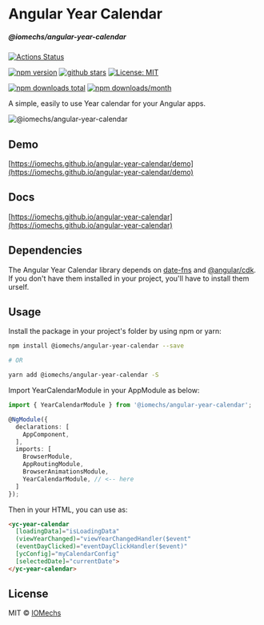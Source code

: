 # Angular Year Calendar
##### @iomechs/angular-year-calendar

[![Actions Status](https://github.com/iomechs/angular-year-calendar/workflows/CI/badge.svg)](https://github.com/iomechs/angular-year-calendar/actions)


<a href="https://www.npmjs.com/package/@iomechs/angular-year-calendar"><img src="https://img.shields.io/npm/v/@iomechs/angular-year-calendar.svg" alt="npm version" ></a>
<a href="https://www.npmjs.com/package/@iomechs/angular-year-calendar"><img src="https://img.shields.io/github/stars/IOMechs/angular-year-calendar.svg?style=social&label=Star&style=flat-square" alt="github stars" ></a>
[![License: MIT](https://img.shields.io/badge/License-MIT-yellow.svg)](https://opensource.org/licenses/MIT)

<a href="https://www.npmjs.com/package/@iomechs/angular-year-calendar"><img src="https://img.shields.io/npm/dt/@iomechs/angular-year-calendar.svg?style=flat-square" alt="npm downloads total" ></a>
<a href="https://www.npmjs.com/package/ngx-device-detector"><img src="https://img.shields.io/npm/dm/@iomechs/angular-year-calendar.svg" alt="npm downloads/month" ></a>


A simple, easily to use Year calendar for your Angular apps.

![@iomechs/angular-year-calendar](https://i.imgur.com/IS6Sn66.gif)


## Demo

[https://iomechs.github.io/angular-year-calendar/demo](https://iomechs.github.io/angular-year-calendar/demo)

## Docs

[https://iomechs.github.io/angular-year-calendar](https://iomechs.github.io/angular-year-calendar)

## Dependencies

The Angular Year Calendar library depends on [date-fns](https://www.npmjs.com/package/date-fns) and [@angular/cdk](https://www.npmjs.com/package/@angular/cdk). If you don't have them installed in your project, you'll have to install them urself.

## Usage

Install the package in your project's folder by using npm or yarn:
```bash
npm install @iomechs/angular-year-calendar --save

# OR

yarn add @iomechs/angular-year-calendar -S
```

Import YearCalendarModule in your AppModule as below:

```typescript
import { YearCalendarModule } from '@iomechs/angular-year-calendar';

@NgModule({
  declarations: [
    AppComponent,
  ],
  imports: [
    BrowserModule,
    AppRoutingModule,
    BrowserAnimationsModule,
    YearCalendarModule, // <-- here
  ]
});
```

Then in your HTML, you can use as:
```html
<yc-year-calendar
  [loadingData]="isLoadingData"
  (viewYearChanged)="viewYearChangedHandler($event"
  (eventDayClicked)="eventDayClickHandler($event)"
  [ycConfig]="myCalendarConfig"
  [selectedDate]="currentDate">
</yc-year-calendar>
```


## License

MIT © [IOMechs](https://iomechs.com)
